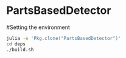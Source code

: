 PartsBasedDetector
==================

#Setting the environment

```sh
julia -e 'Pkg.clone("PartsBasedDetector")'
cd deps
./build.sh
```
